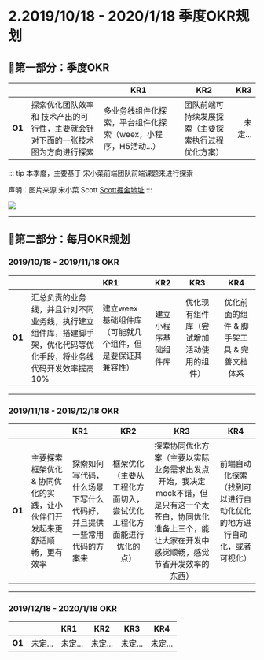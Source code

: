 # 2.2019/10/18 - 2020/1/18 季度OKR规划

## 🥗第一部分：季度OKR

|        |   |  KR1        | KR2          | KR3  |
 --------|---| ------------- |:-------------:| -----:|
| **O1** |  探索优化团队效率 和 技术产出的可行性，主要就会针对下面的一张技术图为方向进行探索  |  多业务线组件化探索，平台组件化探索（weex，小程序，H5活动...）   |  团队前端可持续发展探索（主要探索执行过程优化方案）  |  未定... |

::: tip
本季度，主要基于 宋小菜前端团队前端课题来进行探索

声明：图片来源 宋小菜 Scott [Scott掘金地址](https://juejin.im/user/5790c76dc4c9710054f0f58b)
:::

<img src="https://itzkp-1253302184.cos.ap-beijing.myqcloud.com/notes/2.note/5.%E5%8F%8D%E6%80%9D%26%E8%A7%84%E5%88%92/1.9.18-10.18%E5%8F%8D%E6%80%9D/3.png" />

---

## 🍳第二部分：每月OKR规划


### 2019/10/18 - 2019/11/18 OKR

|        |      |  KR1          | KR2           | KR3   | KR4   |
---------|:-----|:-------------|:-------------:|:-----:|:------:|
| **O1** |   汇总负责的业务线，并且针对不同业务线，执行建立组件库，搭建脚手架，优化代码等优化手段，将业务线代码开发效率提高10%   | 建立weex基础组件库（可能就几个组件，但是要保证其兼容性） | 建立小程序基础组件库 | 优化现有组件库（尝试增加活动使用的组件）| 优化前面的组件 & 脚手架工具 & 完善文档体系 |

---

### 2019/11/18 - 2019/12/18 OKR

|        |      |  KR1          | KR2           | KR3   | KR4   |
---------|:-----|:-------------|:-------------:|:-----:|:------:|
| **O1** | 主要探索框架优化 & 协同优化的实践，让小伙伴们开发起来更舒适顺畅，更有效率  |  探索如何写代码，什么场景下写什么代码好，并且提供一些常用代码的方案来 | 框架优化（主要从工程化方面切入，尝试优化工程化方面能进行优化的点） |  探索协同优化方案（主要以实际业务需求出发点开始，我决定mock不错，但是只有这一个太苍白，协同优化准备上三个，能让大家在开发中感觉顺畅，感觉节省开发效率的东西）  | 前端自动化探索（找到可以进行自动化优化的地方进行自动化，或者可视化） |

---

### 2019/12/18 - 2020/1/18 OKR

|        |      |  KR1          | KR2           | KR3   | KR4   |
---------|:-----|:-------------|:-------------:|:-----:|:------:|
| **O1** |   未定...   | 未定... | 未定...  |  未定... | 未定... |